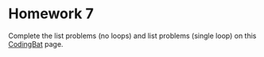 # Homework 7

Complete the list problems (no loops) and list problems (single loop) on this [CodingBat](http://codingbat.com/home/konstans@stuy.edu/intro) page.
